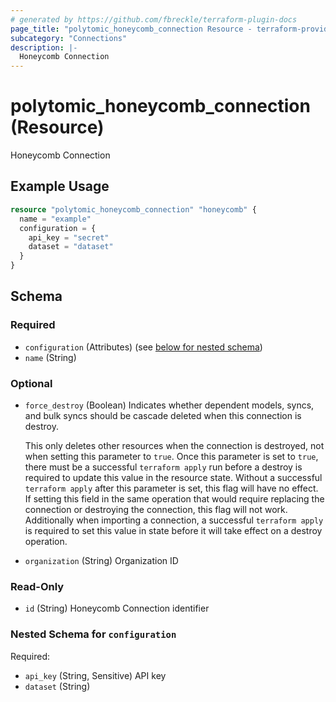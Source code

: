```yaml
---
# generated by https://github.com/fbreckle/terraform-plugin-docs
page_title: "polytomic_honeycomb_connection Resource - terraform-provider-polytomic"
subcategory: "Connections"
description: |-
  Honeycomb Connection
---
```


# polytomic_honeycomb_connection (Resource)

Honeycomb Connection

## Example Usage

```terraform
resource "polytomic_honeycomb_connection" "honeycomb" {
  name = "example"
  configuration = {
    api_key = "secret"
    dataset = "dataset"
  }
}
```

<!-- schema generated by tfplugindocs -->
## Schema

### Required

- `configuration` (Attributes) (see [below for nested schema](#nestedatt--configuration))
- `name` (String)

### Optional

- `force_destroy` (Boolean) Indicates whether dependent models, syncs, and bulk syncs should be cascade
deleted when this connection is destroy.

  This only deletes other resources when the connection is destroyed, not when
setting this parameter to `true`. Once this parameter is set to `true`, there
must be a successful `terraform apply` run before a destroy is required to
update this value in the resource state. Without a successful `terraform apply`
after this parameter is set, this flag will have no effect. If setting this
field in the same operation that would require replacing the connection or
destroying the connection, this flag will not work. Additionally when importing
a connection, a successful `terraform apply` is required to set this value in
state before it will take effect on a destroy operation.
- `organization` (String) Organization ID

### Read-Only

- `id` (String) Honeycomb Connection identifier

<a id="nestedatt--configuration"></a>
### Nested Schema for `configuration`

Required:

- `api_key` (String, Sensitive) API key
- `dataset` (String)


